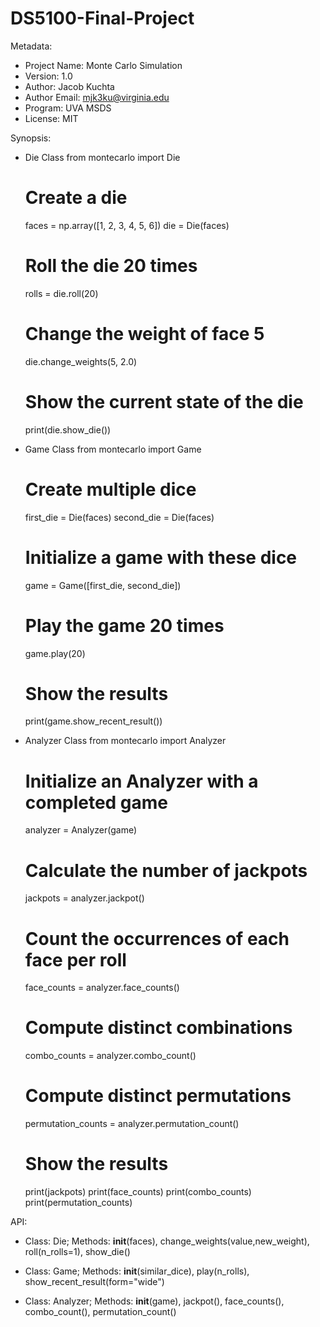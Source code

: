 # DS5100-Final-Project
Metadata: 
  - Project Name: Monte Carlo Simulation
  - Version: 1.0
  - Author: Jacob Kuchta
  - Author Email: mjk3ku@virginia.edu
  - Program: UVA MSDS
  - License: MIT

Synopsis:

- Die Class
  from montecarlo import Die
  
  # Create a die
  faces = np.array([1, 2, 3, 4, 5, 6])
  die = Die(faces)
  
  # Roll the die 20 times
  rolls = die.roll(20)
  
  # Change the weight of face 5
  die.change_weights(5, 2.0)
  
  # Show the current state of the die
  print(die.show_die())

- Game Class
  from montecarlo import Game
  
  # Create multiple dice
  first_die = Die(faces)
  second_die = Die(faces)
  
  # Initialize a game with these dice
  game = Game([first_die, second_die])
  
  # Play the game 20 times
  game.play(20)
  
  # Show the results
  print(game.show_recent_result())


- Analyzer Class
  from montecarlo import Analyzer
  
  # Initialize an Analyzer with a completed game
  analyzer = Analyzer(game)
  
  # Calculate the number of jackpots
  jackpots = analyzer.jackpot()
  
  # Count the occurrences of each face per roll
  face_counts = analyzer.face_counts()
  
  # Compute distinct combinations
  combo_counts = analyzer.combo_count()
  
  # Compute distinct permutations
  permutation_counts = analyzer.permutation_count()

  # Show the results
  print(jackpots)
  print(face_counts)
  print(combo_counts)
  print(permutation_counts)



API:

  - Class: Die;
     Methods:
        __init__(faces), 
        change_weights(value,new_weight), 
        roll(n_rolls=1), 
        show_die()
   
        
  - Class: Game;
     Methods:
        __init__(similar_dice), 
        play(n_rolls), 
        show_recent_result(form="wide") 

  - Class: Analyzer;
     Methods:
        __init__(game), 
        jackpot(), 
        face_counts(), 
        combo_count(), 
        permutation_count()
